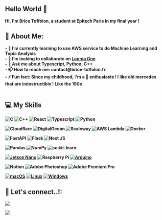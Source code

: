 
<h2>Hello World 👋</h2>
<b>Hi, I'm Brice Toffolon, a student at Epitech Paris in my final year !<b>

<h2>💫 About Me:</h2>
- 🌱 I’m currently learning to use AWS service to do Machine Learning and Topic Analysis<br>
- 👯 I’m looking to collaborate on <a href="https://www.lonma-ritoff.com">Lonma One</a><br>
- 💬 Ask me about Typescript, Python, C++<br>
- 📫 How to reach me: contact@brice-toffolon.fr.<br>
- ⚡ Fun fact: Since my childhood, i'm a 🚗 enthusiasts ! I like old mercedes that are indestructible ! Like the 190e<br>
<br>

<h2>💻 My Skills</h2>

<p>

![C](https://img.shields.io/badge/c-%2300599C.svg?style=for-the-badge&logo=c&logoColor=white) ![C++](https://img.shields.io/badge/c++-%2300599C.svg?style=for-the-badge&logo=c%2B%2B&logoColor=white) ![React](https://img.shields.io/badge/react-%2320232a.svg?style=for-the-badge&logo=react&logoColor=%2361DAFB) ![Typescript](https://img.shields.io/badge/typescript-%23323330.svg?style=for-the-badge&logo=typescript&logoColor=%#007acc) ![Python](https://img.shields.io/badge/python-3670A0?style=for-the-badge&logo=python&logoColor=ffdd54)

![Cloudflare](https://img.shields.io/badge/Cloudflare-F38020?style=for-the-badge&logo=Cloudflare&logoColor=white) ![DigitalOcean](https://img.shields.io/badge/DigitalOcean-%230167ff.svg?style=for-the-badge&logo=digitalOcean&logoColor=white) ![Scaleway](https://img.shields.io/badge/SCALEWAY-%234f0599.svg?style=for-the-badge&logo=scaleway&logoColor=white) ![AWS Lambda](https://img.shields.io/badge/AWS-FF9900?style=for-the-badge&logo=amazon-aws&logoColor=white) ![Docker](https://img.shields.io/badge/docker-%230db7ed.svg?style=for-the-badge&logo=docker&logoColor=white)

![FastAPI](https://img.shields.io/badge/FastAPI-005571?style=for-the-badge&logo=fastapi) ![Flask](https://img.shields.io/badge/flask-%23000.svg?style=for-the-badge&logo=flask&logoColor=white) ![Next JS](https://img.shields.io/badge/Next-black?style=for-the-badge&logo=next.js&logoColor=white)

![Pandas](https://img.shields.io/badge/pandas-%23150458.svg?style=for-the-badge&logo=pandas&logoColor=white) ![NumPy](https://img.shields.io/badge/numpy-%23013243.svg?style=for-the-badge&logo=numpy&logoColor=white) ![scikit-learn](https://img.shields.io/badge/scikit--learn-%23F7931E.svg?style=for-the-badge&logo=scikit-learn&logoColor=white)

[![Jetson Nano](https://img.shields.io/badge/Jetson%20Nano-76B900C?style=for-the-badge&logo=nvidia&logoColor=white)](https://developer.nvidia.com/embedded/jetson-nano-developer-kit) ![Raspberry Pi](https://img.shields.io/badge/-RaspberryPi-C51A4A?style=for-the-badge&logo=Raspberry-Pi) [![Arduino](https://img.shields.io/badge/Arduino-00979D?style=for-the-badge&logo=arduino&logoColor=white)](https://www.arduino.cc/)

![Notion](https://img.shields.io/badge/Notion-%23000000.svg?style=for-the-badge&logo=notion&logoColor=white) ![Adobe Photoshop](https://img.shields.io/badge/adobephotoshop-%2331A8FF.svg?style=for-the-badge&logo=adobephotoshop&logoColor=white) ![Adobe Premiere Pro](https://img.shields.io/badge/Adobe%20Premiere%20Pro-9999FF.svg?style=for-the-badge&logo=Adobe%20Premiere%20Pro&logoColor=white)

[![macOS](https://img.shields.io/badge/macOS-000000?style=for-the-badge&logo=apple&logoColor=white)](https://www.apple.com/macos/) [![Linux](https://img.shields.io/badge/Linux-FCC624?style=for-the-badge&logo=linux&logoColor=white)](https://www.linux.org/) [![Windows](https://img.shields.io/badge/Windows-0078D6?style=for-the-badge&logo=windows&logoColor=white)](https://www.microsoft.com/en-us/windows)

</p>

<h2> 📲 Let's connect..!:</h2>
<p>

<a target="_blank" href="https://www.linkedin.com/in/ahmadshaikhk/"><img src="https://img.shields.io/badge/-LinkedIn-0077B5?style=for-the-badge&logo=Linkedin&logoColor=white"></img></a>

</p>

[![](https://visitcount.itsvg.in/api?id=bricetoffolon&icon=1&color=0)](https://visitcount.itsvg.in)
